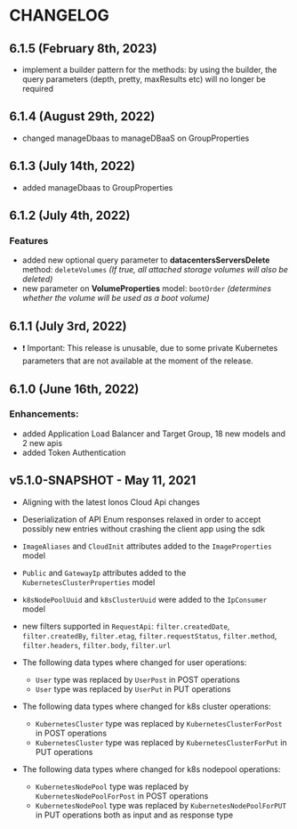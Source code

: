 # CHANGELOG

## 6.1.5 \(February 8th, 2023\)
* implement a builder pattern for the methods: by using the builder, the query parameters (depth, pretty, maxResults etc) will no longer be required

## 6.1.4 \(August 29th, 2022\)
* changed manageDbaas to manageDBaaS on GroupProperties

## 6.1.3 \(July 14th, 2022\)
* added manageDbaas to GroupProperties
## 6.1.2 \(July 4th, 2022\)

### Features
* added new optional query parameter to **datacentersServersDelete** method: `deleteVolumes` *(If true, all attached storage volumes will also be deleted)*
* new parameter on **VolumeProperties** model: `bootOrder` *(determines whether the volume will be used as a boot volume)*

## 6.1.1 \(July 3rd, 2022\)
* ❗ Important: This release is unusable, due to some private Kubernetes parameters that are not available at the moment of the release.

## 6.1.0 \(June 16th, 2022\)

### Enhancements:

* added Application Load Balancer and Target Group, 18 new models and 2 new apis
* added Token Authentication

## v5.1.0-SNAPSHOT - May 11, 2021

* Aligning with the latest Ionos Cloud Api changes
* Deserialization of API Enum responses relaxed in order to accept possibly new entries without
  crashing the client app using the sdk
* `ImageAliases` and `CloudInit` attributes added to the `ImageProperties` model
* `Public` and `GatewayIp` attributes added to the `KubernetesClusterProperties` model
* `k8sNodePoolUuid` and `k8sClusterUuid` were added to the `IpConsumer` model
* new filters supported in `RequestApi`: `filter.createdDate`, `filter.createdBy`, `filter.etag`,
`filter.requestStatus`, `filter.method`, `filter.headers`, `filter.body`, `filter.url`

* The following data types where changed for user operations:
  - `User` type was replaced by `UserPost` in POST operations
  - `User` type was replaced by `UserPut` in PUT operations

* The following data types where changed for k8s cluster operations:
  - `KubernetesCluster` type was replaced by `KubernetesClusterForPost` in POST operations
  - `KubernetesCluster` type was replaced by `KubernetesClusterForPut` in PUT operations

* The following data types where changed for k8s nodepool operations:
  - `KubernetesNodePool` type was replaced by `KubernetesNodePoolForPost` in POST operations
  - `KubernetesNodePool` type was replaced by `KubernetesNodePoolForPUT` in PUT operations both as input and as response type

